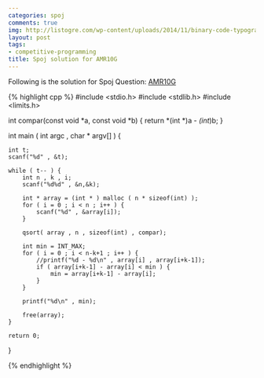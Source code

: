 ```yaml
---
categories: spoj
comments: true
img: http://listogre.com/wp-content/uploads/2014/11/binary-code-typography-hd-wallpaper-1920x1080-2619-672x372.png
layout: post
tags:
- competitive-programming
title: Spoj solution for AMR10G
---
```


Following is the solution for Spoj Question: [AMR10G](http://www.spoj.com/problems/AMR10G/)

{% highlight cpp %}
#include <stdio.h>
#include <stdlib.h>
#include <limits.h>

int compar(const void *a, const void *b) {
	return *(int *)a - *(int*)b;
}

int main ( int argc , char * argv[] ) {

	int t;
	scanf("%d" , &t);

	while ( t-- ) {
		int n , k , i;
		scanf("%d%d" , &n,&k);

		int * array = (int * ) malloc ( n * sizeof(int) );
		for ( i = 0 ; i < n ; i++ ) {
			scanf("%d" , &array[i]);
		}

		qsort( array , n , sizeof(int) , compar);

		int min = INT_MAX;
		for ( i = 0 ; i < n-k+1 ; i++ ) {
			//printf("%d - %d\n" , array[i] , array[i+k-1]);
			if ( array[i+k-1] - array[i] < min ) {
				min = array[i+k-1] - array[i];
			}
		}

		printf("%d\n" , min);

		free(array);
	}	

	return 0;
}

{% endhighlight %}